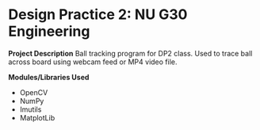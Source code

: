 # Design Practice 2: NU G30 Engineering

**Project Description**
Ball tracking program for DP2 class. Used to trace ball across board using webcam feed or MP4 video file.

**Modules/Libraries Used**
- OpenCV
- NumPy
- Imutils
- MatplotLib
